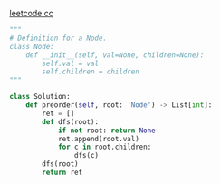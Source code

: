[leetcode.cc](https://leetcode-cn.com/problems/n-ary-tree-preorder-traversal/submissions/)
```python
"""
# Definition for a Node.
class Node:
    def __init__(self, val=None, children=None):
        self.val = val
        self.children = children
"""

class Solution:
    def preorder(self, root: 'Node') -> List[int]:
        ret = []
        def dfs(root):
            if not root: return None 
            ret.append(root.val)
            for c in root.children:
                dfs(c)
        dfs(root)
        return ret 

```